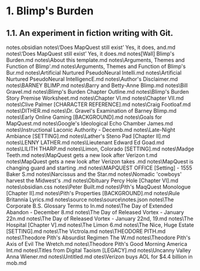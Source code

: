 # 1. Blimp's Burden

## 1.1. An experiment in fiction writing with Git.


notes\.obsidian
notes\‘Does MapQuest still exist’ Yes, it does, and.md
notes\‘Does MapQuest still exist’ Yes, it does.md
notes\[Wall] Blimp's Burden.md
notes\About this template.md
notes\Arguments, Themes and Function of Blimp'.md
notes\Arguments, Themes and Function of Blimp's Bur.md
notes\Artificial Nurtured PseudoNeural Intelli.md
notes\Artificial Nurtured PseudoNeural IntelligencE.md
notes\Author's Disclaimer.md
notes\BARNEY BLIMP.md
notes\Barry and Betty-Anne Blimp.md
notes\Bill Gravel.md
notes\Blimp's Burden Chapter Outline.md
notes\Blimp's Burden Story Premise Worksheet.md
notes\Chapter VI.md
notes\Chapter VII.md
notes\Clive Palmer [CHARACTER REFERENCE].md
notes\Craig Footloaf.md
notes\DITHER.md
notes\Dr. Gravel's Examination of Barney Blimp.md
notes\Early Online Gaming [BACKGROUND].md
notes\Goals for MapQuest.md
notes\Google's Ideological Echo Chamber James.md
notes\Instructional Laconic Authority - Decemb.md
notes\Late-Night Ambiance [SETTING].md
notes\Lather's Steno Pad [Chapter II].md
notes\LENNY LATHER.md
notes\Lieutenant Edward Ed Goad.md
notes\LILITH THARP.md
notes\Limon, Colorado [SETTING].md
notes\Madge Teeth.md
notes\MapQuest gets a new look after Verizon t.md
notes\MapQuest gets a new look after Verizon takes .md
notes\MapQuest is changing guard and starting .md
notes\MAPQUEST OFFICE [Setting] - 1555 Baker S.md
notes\Narcissus and the Star.md
notes\Nomadic 'cowboys' harvest the Midwest's .md
notes\Obituary Percy Hole [Chapter VI].md
notes\obsidian.css
notes\Peter Built.md
notes\Pith's MaqQuest Monologue [Chapter II].md
notes\Pith's Properties [BACKGROUND].md
notes\Rule Britannia Lyrics.md
notes\source
notes\source\notes.json
notes\The Corporate B.S. Glossary Terms to In.md
notes\The Day of Extended Abandon - December 8.md
notes\The Day of Released Vortex - January 22n.md
notes\The Day of Released Vortex - January 22nd, 19.md
notes\The Hospital [Chapter V].md
notes\The Limon 6.md
notes\The Nice, Huge Estate [SETTING].md
notes\The Victrola.md
notes\THEODORE PITH.md
notes\Theodore Pith's Absurdist Regimen The W.md
notes\Theodore Pith's Axis of Evil The Wretch.md
notes\Theodore Pith's Good Morning America Int.md
notes\Titles from Digital Taoism [LEGACY].md
notes\Uncanny Valley Anna Wiener.md
notes\Untitled.md
otes\Verizon buys AOL for $4.4 billion in mob.md
